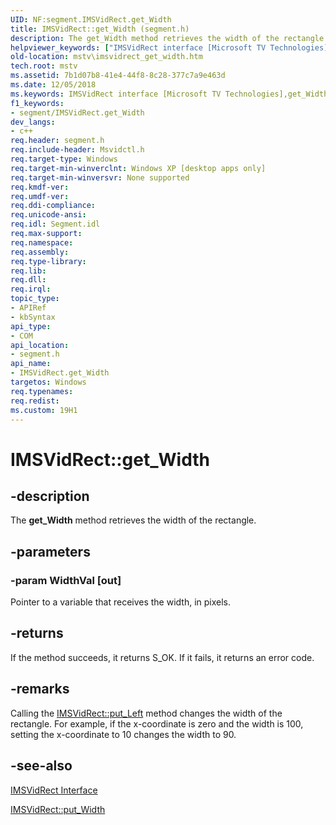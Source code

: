 ```yaml
---
UID: NF:segment.IMSVidRect.get_Width
title: IMSVidRect::get_Width (segment.h)
description: The get_Width method retrieves the width of the rectangle.helpviewer_keywords: ["IMSVidRect interface [Microsoft TV Technologies]","get_Width method","IMSVidRect.get_Width","IMSVidRect::get_Width","IMSVidRectget_Width","get_Width","get_Width method [Microsoft TV Technologies]","get_Width method [Microsoft TV Technologies]","IMSVidRect interface","mstv.imsvidrect_get_width","segment/IMSVidRect::get_Width"]
old-location: mstv\imsvidrect_get_width.htm
tech.root: mstv
ms.assetid: 7b1d07b8-41e4-44f8-8c28-377c7a9e463d
ms.date: 12/05/2018
ms.keywords: IMSVidRect interface [Microsoft TV Technologies],get_Width method, IMSVidRect.get_Width, IMSVidRect::get_Width, IMSVidRectget_Width, get_Width, get_Width method [Microsoft TV Technologies], get_Width method [Microsoft TV Technologies],IMSVidRect interface, mstv.imsvidrect_get_width, segment/IMSVidRect::get_Width
f1_keywords:
- segment/IMSVidRect.get_Width
dev_langs:
- c++
req.header: segment.h
req.include-header: Msvidctl.h
req.target-type: Windows
req.target-min-winverclnt: Windows XP [desktop apps only]
req.target-min-winversvr: None supported
req.kmdf-ver: 
req.umdf-ver: 
req.ddi-compliance: 
req.unicode-ansi: 
req.idl: Segment.idl
req.max-support: 
req.namespace: 
req.assembly: 
req.type-library: 
req.lib: 
req.dll: 
req.irql: 
topic_type:
- APIRef
- kbSyntax
api_type:
- COM
api_location:
- segment.h
api_name:
- IMSVidRect.get_Width
targetos: Windows
req.typenames: 
req.redist: 
ms.custom: 19H1
---
```


# IMSVidRect::get_Width


## -description


The <b>get_Width</b> method retrieves the width of the rectangle.


## -parameters




### -param WidthVal [out]

Pointer to a variable that receives the width, in pixels.


## -returns



If the method succeeds, it returns S_OK. If it fails, it returns an error code.




## -remarks



Calling the <a href="https://docs.microsoft.com/windows/desktop/api/segment/nf-segment-imsvidrect-put_left">IMSVidRect::put_Left</a> method changes the width of the rectangle. For example, if the x-coordinate is zero and the width is 100, setting the x-coordinate to 10 changes the width to 90.




## -see-also




<a href="https://docs.microsoft.com/previous-versions/windows/desktop/mstv/msvidrect">IMSVidRect Interface</a>



<a href="https://docs.microsoft.com/windows/desktop/api/segment/nf-segment-imsvidrect-put_width">IMSVidRect::put_Width</a>
 

 

